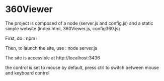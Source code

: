# 360Viewer

The project is composed of a node (server.js and config.js) and a static simple website (index.html, 360Viewer.js, config360.js)


First, do : npm i

Then, to launch the site, use : node server.js

The site is accessible at http://localhost:3436

the control is set to mouse by default, press ctrl to switch between mouse and keyboard control